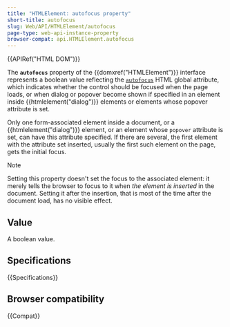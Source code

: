 ```yaml
---
title: "HTMLElement: autofocus property"
short-title: autofocus
slug: Web/API/HTMLElement/autofocus
page-type: web-api-instance-property
browser-compat: api.HTMLElement.autofocus
---
```


{{APIRef("HTML DOM")}}

The **`autofocus`** property of the {{domxref("HTMLElement")}} interface represents a boolean value reflecting the [`autofocus`](/en-US/docs/Web/HTML/Reference/Element/select#autofocus) HTML global attribute, which indicates whether the control should be focused when the page loads, or when dialog or popover become shown if specified in an element inside {{htmlelement("dialog")}} elements or elements whose popover attribute is set.

Only one form-associated element inside a document, or a {{htmlelement("dialog")}} element, or an element whose `popover` attribute is set, can have this attribute specified. If there are several, the first element with the attribute set inserted, usually the first such element on the page, gets the initial focus.

> [!NOTE]
> Setting this property doesn't set the focus to the associated element: it merely tells the browser to focus to it when _the element is inserted_ in the document. Setting it after the insertion, that is most of the time after the document load, has no visible effect.

## Value

A boolean value.

## Specifications

{{Specifications}}

## Browser compatibility

{{Compat}}
